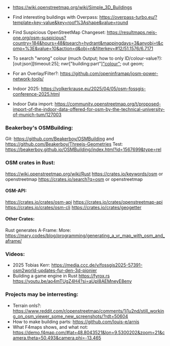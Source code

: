 * https://wiki.openstreetmap.org/wiki/Simple_3D_Buildings

* Find interesting buildings with Overpass: https://overpass-turbo.eu/?template=key-value&key=roof%3Ashape&value=round

* Find Suspicious OpenStreetMap Changeset:
https://resultmaps.neis-one.org/osm-suspicious?country=184&hours=48&tsearch=hydrant&mappingdays=3&anyobj=t&comp=%3E&value=10&action=d&obj=n&filterkey=#12/51.1576/6.7171

* To search "wrong" colour (much Output; how to only ID/colour-value?):  [out:json][timeout:25]; nwr["building:part"]["colour"]({{bbox}}); out geom;


* For an Overlay/Filter?: https://github.com/openinframap/josm-power-network-tools/

* Indoor 2025: https://volkerkrause.eu/2025/04/05/osm-fossgis-conference-2025.html
* Indoor Data import: https://community.openstreetmap.org/t/proposed-import-of-the-indoor-data-offered-for-osm-by-the-technical-university-of-munich-tum/127003




### Beakerboy's OSMBuilding:
Git:  https://github.com/Beakerboy/OSMBuilding
and  https://github.com/Beakerboy/Threejs-Geometries
Test: https://beakerboy.github.io/OSMBuilding/index.html?id=1567699&type=rel


### OSM crates in Rust:
https://wiki.openstreetmap.org/wiki/Rust
https://crates.io/keywords/osm or openstreetmap
https://crates.io/search?q=osm or openstreetmap
#### OSM-API:
https://crates.io/crates/osm-api
https://crates.io/crates/openstreetmap-api
https://crates.io/crates/osm-cli
https://crates.io/crates/geogetter
#### Other Crates:
Rust generates A-Frame: More: https://mary.codes/blog/programming/generating_a_vr_map_with_osm_and_aframe/

### Videos:
* 2025 Tobias Kerr: https://media.ccc.de/v/fossgis2025-57391-osm2world-updates-fur-den-3d-pionier
* Building a game engine in Rust https://fyrox.rs https://youtu.be/ao4mTUgZ4H4?si=aUpI8AEMneyE8eny


### Projects may be interresting:
* Terrain onls?: https://www.reddit.com/r/openstreetmap/comments/1j1u2nd/still_working_on_osm_viewer_some_new_screenshots/?rdt=50604
* How to make building parts: https://github.com/louis-e/arnis
* What F4maps shows, and what not: https://demo.f4map.com/#lat=48.8043521&lon=9.5300202&zoom=21&camera.theta=50.493&camera.phi=-13.465
